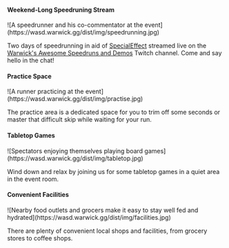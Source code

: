 <h4 class="title is-size-4">Weekend-Long Speedruning Stream</h4>
![A speedrunner and his co-commentator at the event](https://wasd.warwick.gg/dist/img/speedrunning.jpg)

Two days of speedrunning in aid of [SpecialEffect](https://specialeffect.org) streamed live on the [Warwick's Awesome Speedruns and Demos](https://twitch.tv/warwickspeedrun) Twitch channel. Come and say hello in the chat!

<h4 class="title is-size-4">Practice Space</h4>
![A runner practicing at the event](https://wasd.warwick.gg/dist/img/practise.jpg)

The practice area is a dedicated space for you to trim off some seconds or master that difficult skip while waiting for your run.

<h4 class="title is-size-4">Tabletop Games</h4>
![Spectators enjoying themselves playing board games](https://wasd.warwick.gg/dist/img/tabletop.jpg)

Wind down and relax by joining us for some tabletop games in a quiet area in the event room.

<h4 class="title is-size-4">Convenient Facilities</h4>
![Nearby food outlets and grocers make it easy to stay well fed and hydrated](https://wasd.warwick.gg/dist/img/facilities.jpg)

There are plenty of convenient local shops and facilities, from grocery stores to coffee shops.